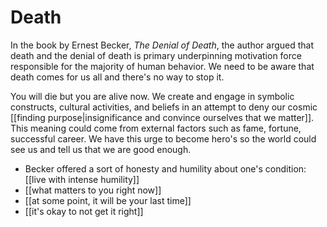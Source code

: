 # Death
In the book by Ernest Becker, *The Denial of Death*, the author argued that death and the denial of death is primary underpinning motivation force responsible for the majority of human behavior. We need to be aware that death comes for us all and there's no way to stop it. 

You will die but you are alive now. We create and engage in symbolic constructs, cultural activities, and beliefs in an attempt to deny our cosmic [[finding purpose|insignificance and convince ourselves that we matter]]. This meaning could come from external factors such as fame, fortune, successful career. We have this urge to become hero's so the world could see us and tell us that we are good enough.

- Becker offered a sort of honesty and humility about one's condition: [[live with intense humility]]
- [[what matters to you right now]]
- [[at some point, it will be your last time]]
- [[it's okay to not get it right]]

